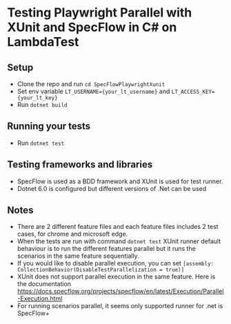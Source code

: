 # Testing Playwright Parallel with XUnit and SpecFlow in C# on LambdaTest

## Setup

* Clone the repo and run `cd SpecFlowPlaywrightXunit`
* Set env variable `LT_USERNAME={your_lt_username}` and `LT_ACCESS_KEY={your_lt_key}`
* Run `dotnet build`

## Running your tests
* Run `dotnet test`

## Testing frameworks and libraries
* SpecFlow is used as a BDD framework and XUnit is used for test runner.
* Dotnet 6.0 is configured but different versions of .Net can be used

## Notes
* There are 2 different feature files and each feature files includes 2 test cases, for chrome and microsoft edge.
* When the tests are run with command `dotnet test` XUnit runner default behaviour is to run the different features parallel but it runs the scenarios in the same feature sequentially.
* If you would like to disable parallel execution, you can set `[assembly: CollectionBehavior(DisableTestParallelization = true)]`
* XUnit does not support parallel execution in the same feature. Here is the documentation https://docs.specflow.org/projects/specflow/en/latest/Execution/Parallel-Execution.html
* For running scenarios parallel, it seems only supported runner for .net is SpecFlow+
